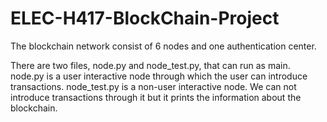 # ELEC-H417-BlockChain-Project

The blockchain network consist of 6 nodes and one authentication center.


There are two files, node.py and node_test.py, that can run as main.
node.py is a user interactive node through which the user can introduce
transactions.
node_test.py is a non-user interactive node. We can not introduce transactions 
through it but it prints the information about the blockchain.
